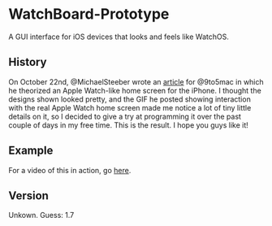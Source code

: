 WatchBoard-Prototype
====================

A GUI interface for iOS devices that looks and feels like WatchOS.

History
-------

On October 22nd, @MichaelSteeber wrote an [article] for @9to5mac in which he theorized an Apple Watch-like home screen for the iPhone.  I thought the designs shown looked pretty, and the GIF he posted showing interaction with the real Apple Watch home screen made me notice a lot of tiny little details on it, so I decided to give a try at programming it over the past couple of days in my free time.  This is the result.  I hope you guys like it!

Example
-------

For a video of this in action, go [here].

Version
-------

Unkown.
Guess: 1.7

[article]:http://9to5mac.com/2014/10/22/apple-watch-home-screen-design-iphone/
[here]:https://www.youtube.com/watch?v=UggYGThmFEo&list=UU7C761Fn9aih_W6kMvkm24w
